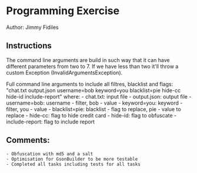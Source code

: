 # Programming Exercise

Author: Jimmy Fidiles

## Instructions

The command line arguments are build in such way that it can have different parameters from two to 7. If we have less than two it'll throw a custom Exception (InvalidArgumentsException).

Full command line arguments to include all filtres, blacklist and flags: "chat.txt output.json username=bob keyword=you blacklist=pie hide-cc hide-id include-report" where:
	- chat.txt: input file
	- output.json: output file
	- username=bob: username - filter, bob - value
	- keyword=you: keyword - filter, you - value
	- blacklist=pie: blacklist - flag to replace, pie - value to replace
	- hide-cc: flag to hide credit card
	- hide-id: flag to obfuscate
	- include-report: flag to include report

## Comments:
    - Obfuscation with md5 and a salt
    - Optimisation for GsonBuilder to be more testable
    - Completed all tasks including tests for all tasks
